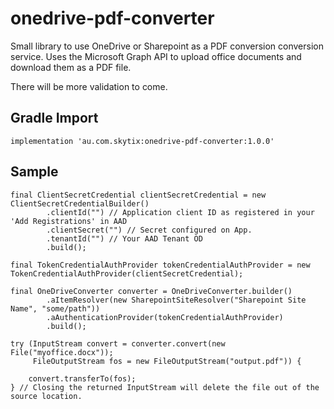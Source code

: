 # onedrive-pdf-converter

Small library to use OneDrive or Sharepoint as a PDF conversion conversion service.  Uses the Microsoft Graph API to upload office documents and download them as a PDF file.

There will be more validation to come.

## Gradle Import
```
implementation 'au.com.skytix:onedrive-pdf-converter:1.0.0'
```

## Sample

```
final ClientSecretCredential clientSecretCredential = new ClientSecretCredentialBuilder()
        .clientId("") // Application client ID as registered in your 'Add Registrations' in AAD
        .clientSecret("") // Secret configured on App.
        .tenantId("") // Your AAD Tenant OD
        .build();

final TokenCredentialAuthProvider tokenCredentialAuthProvider = new TokenCredentialAuthProvider(clientSecretCredential);

final OneDriveConverter converter = OneDriveConverter.builder()
        .aItemResolver(new SharepointSiteResolver("Sharepoint Site Name", "some/path"))
        .aAuthenticationProvider(tokenCredentialAuthProvider)
        .build();

try (InputStream convert = converter.convert(new File("myoffice.docx"));
     FileOutputStream fos = new FileOutputStream("output.pdf")) {            

    convert.transferTo(fos);
} // Closing the returned InputStream will delete the file out of the source location.

```
